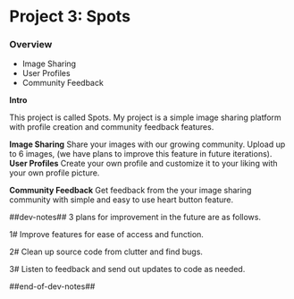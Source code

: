 # Project 3: Spots

### Overview  

* Image Sharing
* User Profiles
* Community Feedback  
 
  
**Intro**
  
This project is called Spots. My project is a simple image sharing platform with profile creation and  community feedback features.
  
**Image Sharing**
 Share your images with our growing community.
 Upload up to 6 images, (we have plans to improve this feature in future iterations).
**User Profiles**
 Create your own profile and customize it to your liking with your own profile picture. 

 **Community Feedback**
 Get feedback from the your image sharing community with simple and easy to use heart button feature.

 ##dev-notes## 
 3 plans for improvement in the future are as follows.

 1# Improve features for ease of access and function.

 2# Clean up source code from clutter and find bugs.

 3# Listen to feedback and send out updates to code as needed.

 ##end-of-dev-notes##

 
